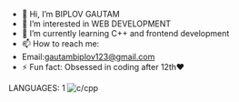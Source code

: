 - 👋 Hi, I’m BIPLOV GAUTAM
- 👀 I’m interested in WEB DEVELOPMENT
- 🌱 I’m currently learning C++ and frontend development
- 📫 How to reach me:
- Email:gautambiplov123@gmail.com
- ⚡ Fun fact: Obsessed in coding after 12th❤️


LANGUAGES:
1 <img src="https://e7.pngegg.com/pngimages/465/779/png-clipart-blue-and-white-c-logo-the-c-programming-language-computer-programming-computer-icons-programmer-blue-angle-thumbnail.png" alt="c/cpp">
<!---
biplov2061/biplov2061 is a ✨ special ✨ repository because its `README.md` (this file) appears on your GitHub profile.
You can click the Preview link to take a look at your changes.
--->
